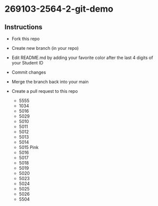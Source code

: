 # 269103-2564-2-git-demo

## Instructions

* Fork this repo
* Create new branch (in your repo)
* Edit README.md by adding your favorite color after the last 4 digits of your Student ID
* Commit changes
* Merge the branch back into your main
* Create a pull request to this repo

  * 5555
  * 1034
  * 5016
  * 5029
  * 5010
  * 5011
  * 5012
  * 5013
  * 5014
  * 5015 Pink
  * 5016
  * 5017
  * 5018
  * 5019
  * 5020
  * 5023
  * 5024
  * 5025 
  * 5026 
  * 5504 
